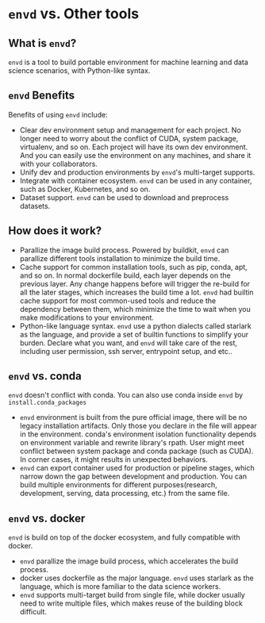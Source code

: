 # `envd` vs. Other tools

## What is `envd`?

`envd` is a tool to build portable environment for machine learning and data science scenarios, with Python-like syntax. 


## `envd` Benefits
Benefits of using `envd` include:
- Clear dev environment setup and management for each project. No longer need to worry about the conflict of CUDA, system package, virtualenv, and so on. Each project will have its own dev environment. And you can easily use the environment on any machines, and share it with your collaborators. 
- Unify dev and production environments by `envd`'s multi-target supports.
- Integrate with container ecosystem. `envd` can be used in any container, such as Docker, Kubernetes, and so on.
- Dataset support. `envd` can be used to download and preprocess datasets.

## How does it work?
- Parallize the image build process. Powered by buildkit, `envd` can parallize different tools installation to minimize the build time.
- Cache support for common installation tools, such as pip, conda, apt, and so on. In normal dockerfile build, each layer depends on the previous layer. Any change happens before will trigger the re-build for all the later stages, which increases the build time a lot. `envd` had builtin cache support for most common-used tools and reduce the dependency between them, which minimize the time to wait when you make modifications to your environment. 
- Python-like language syntax. `envd` use a python dialects called starlark as the language, and provide a set of builtin functions to simplify your burden. Declare what you want, and `envd` will take care of the rest, including user permission, ssh server, entrypoint setup, and etc..


## `envd` vs. conda
`envd` doesn't conflict with conda. You can also use conda inside `envd` by `install.conda_packages`
- `envd` environment is built from the pure official image, there will be no legacy installation artifacts. Only those you declare in the file will appear in the environment. conda's environment isolation functionality depends on environment variable and rewrite library's rpath. User might meet conflict between system package and conda package (such as CUDA). In corner cases, it might results in unexpected behaviors.
- `envd` can export container used for production or pipeline stages, which narrow down the gap between development and production. You can build multiple environments for different purposes(research, development, serving, data processing, etc.) from the same file.
<!-- We can add data related section once finished -->


## `envd` vs. docker
`envd` is build on top of the docker ecosystem, and fully compatible with docker.
- `envd` parallize the image build process, which accelerates the build process. 
- docker uses dockerfile as the major language. `envd` uses starlark as the language, which is more familiar to the data science workers.
- `envd` supports multi-target build from single file, while docker usually need to write multiple files, which makes reuse of the building block difficult.